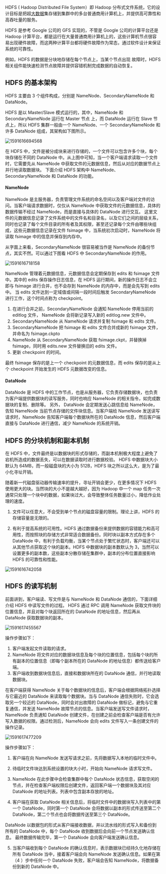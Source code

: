   HDFS ( Hadoop Distributed File System）即 Hadoop 分布式文件系统，它的设计目标是把超[大数据](http://c.biancheng.net/big_data/)集存储到集群中的多台普通商用计算机上，并提供高可靠性和高吞吐量的服务。

HDFS 是参考 Google 公司的 GFS 实现的，不管是 Google 公司的计算平台还是 Hadoop 计算平台，都是运行在大量普通商用计算机上的，这些计算机节点很容易出现硬件故障，而这两种计算平台都将硬件故障作为常态，通过软件设计来保证系统的可靠性。

例如，HDFS 的数据是分块地存储在每个节点上，当某个节点出现 故障时，HDFS 相关组件能快速检测节点故障并提供容错机制完成数据的自动恢复。  

## HDFS 的基本架构

  HDFS 主要由 3 个组件构成，分别是 NameNode、SecondaryNameNode 和 DataNode。

HDFS 是以 Master/Slave 模式运行的，其中，NameNode 和 SecondaryNameNode 运行在 Master 节点 上，而 DataNode 运行在 Slave 节点上，所以 HDFS 集群一般由一个 NameNode、一个 SecondaryNameNode 和许多 DataNode 组成，其架构如下图所示。  

![1591616694568](../picture/1591616694568.png)

在 HDFS 中，文件是被分成块来进行存储的，一个文件可以包含许多个块，每个块存储在不同的 DataNode 中。从上图中可知，当一个客户端请求读取一个文件时，它需要先从 NameNode 中获取文件的元数据信息，然后从对应的数据节点上并行地读取数据块。
下面介绍 HDFS 架构中 NameNode、SecondaryNameNode 和 DataNode 的功能。

#### NameNode

NameNode 是主服务器，负责管理文件系统的命名空间以及客户端对文件的访问。当客户端请求数据时，仅仅从 NameNode 中获取文件的元数据信息，具体的数据传输不经过 NameNode，而是直接与具体的 DataNode 进行交互。
这里文件的元数据信息记录了文件系统中的文件名和目录名，以及它们之间的层级关系，同时也记录了每个文件目录的所有者及其权限，甚至还记录每个文件由哪些块组成，这些元数据信息记录在文件 fsimage 中，当系统初次启动时，NameNode 将读取 fsimage 中的信息并保存到内存中。

从字面上来看，SecondaryNameNode 很容易被当作是 NameNode 的备份节点，其实不然。可以通过下图看 HDFS 中 SecondaryNameNode 的作用。

![1591616718158](../picture/1591616718158.png)

NameNode 管理着元数据信息，元数据信息会定期保存到 edits 和 fsimage 文件中。其中的 edits 保存操作日志信息，在 HDFS 运行期间，新的操作日志不会立即与 fsimage 进行合并，也不会存到 NameNode 的内存中，而是会先写到 edits 中。
当 edits 文件达到一定域值或间隔一段时间后触发 SecondaryNameNode 进行工作，这个时间点称为 checkpoint。

1. 在进行合并之前，SecondaryNameNode 会通知 NameNode 停用当前的 editlog 文件， NameNode 会将新记录写入新的 editlog.new 文件中。
2. SecondaryNameNode 从 NameNode 请求并复制 fsimage 和 edits 文件。
3. SecondaryNameNode 把 fsimage 和 edits 文件合并成新的 fsimage 文件，并命名为 fsimage.ckpto
4. NameNode 从 SecondaryNameNode 获取 fsimage.ckpt，并替换掉 fsimage，同时用 edits.new 文件替换旧的 edits 文件。
5. 更新 checkpoint 的时间。


最终 fsimage 保存的是上一个 checkpoint 的元数据信息，而 edits 保存的是从上个 checkpoint 开始发生的 HDFS 元数据改变的信息。

#### DataNode

DataNode 是 HDFS 中的工作节点，也是从服务器，它负责存储数据块，也负责为客户端提供数据块的读写服务，同时也响应 NameNode 的相关指令，如完成数据块的复制、删除等。
另外， DataNode 会定期发送心跳信息给 NameNode，告知 NameNode 当前节点存储的文件块信息。当客户端给 NameNode 发送读写请求时，NameNode 告知客户端每个数据块所在的 DataNode 信息，然后客户端直接与 DataNode 进行通信，减少 NameNode 的系统开销。

## HDFS 的分块机制和副本机制

在 HDFS 中，文件最终是以数据块的形式存储的，而副本机制极大程度上避免了宕机所造成的数据丢失，可以在数据读取时进行数据校验。
HDFS 中数据块大小默认为 64MB，而一般磁盘块的大小为 512B，HDFS 块之所以这么大，是为了最小化寻址开销。

随着新一代磁盘驱动器传输速率的提升，寻址开销会更少，在更多情况下 HDFS 使用更大的块。当然块的大小不是越大越好，因为 Hadoop 中一个 map 任务一次通常只处理一个块中的数据，如果块过大，会导致整体任务数量过小，降低作业处理的速度。

1) 文件可以任意大，不会受到单个节点的磁盘容量的限制。理论上讲，HDFS 的存储容量是无限的。

3) 有利于提高系统的可用性。HDFS 通过数据备份来提供数据的容错能力和高可用性，而按照块的存储方式非常适合数据备份。同时块以副本方式存在多个 DataNode 中，有利于负载均衡，当某个节点处于繁忙状态时，客户端还可以从其他节点获取这个块的副本。HDFS 中数据块的副本数默认为 3，当然可以设置更多的副本数，这些副本分散存储在集群中，副本的分布位置直接影响 HDFS 的可靠性和性能。

![1591616742058](../picture/1591616742058.png)

## HDFS 的读写机制

前面讲到，客户端读、写文件是与 NameNode 和 DataNode 通信的，下面详细介绍 HDFS 中读写文件的过程。
HDFS 通过 RPC 调用 NameNode 获取文件块的位置信息，并且对每个块返回所在的 DataNode 的地址信息，然后再从 DataNode 获取数据块的副本。

![1591617455567](../picture/1591617455567.png)

操作步骤如下：

1. 客户端发起文件读取的请求。
2. NameNode 将文件对应的数据块信息及每个块的位置信息，包括每个块的所有副本的位置信息（即每个副本所在的 DataNode 的地址信息）都传送给客户端。
3. 客户端收到数据块信息后，直接和数据块所在的 DataNode 通信，并行地读取数据块。


在客户端获得 NameNode 关于每个数据块的信息后，客户端会根据网络拓扑选择与它最近的 DataNode 来读取每个数据块。当与 DataNode 通信失败时，它会选取另一个较近的 DataNode，同时会对出故障的 DataNode 做标记，避免与它重复通信，并发送 NameNode 故障节点的信息。当客户端发送写文件请求时，NameNode 负责通知 DataNode 创建文件，在创建之前会检查客户端是否有允许写入数据的权限。通过检测后，NameNode 会向 edits 文件写入一条创建文件的操作记录。

![1591617477209](../picture/1591617477209.png)

  操作步骤如下：
1) 客户端在向 NameNode 发送写请求之前，先将数据写入本地的临时文件中。

2) 待临时文件块达到系统设置的块大小时，开始向 NameNode 请求写文件。

3) NameNode 在此步骤中会检查集群中每个 DataNode 状态信息，获取空闲的节点，并在检查客户端权限后创建文件，返回客户端一个数据块及其对应 DataNode 的地址列表。列表中包含副本存放的地址。

4) 客户端在获取 DataNode 相关信息后，将临时文件中的数据块写入列表中的第一个 DataNode，同时第一个 DataNode 会将数据以副本的形式传送至第二个 DataNode，第二个节点也会将数据传送至第三个 DataNode。

DataNode 以数据包的形式从客户端接收数据，并以流水线的形式写入和备份到所有的 DataNode 中，每个 DataNode 收到数据后会向前一个节点发送确认信息。 最终数据传输完毕，第一个 DataNode 会向客户端发送确认信息。

5) 当客户端收到每个 DataNode 的确认信息时，表示数据块已经持久化地存储在所有 DataNode 当中，接着客户端会向 NameNode 发送确认信息。如果在第（4 ）步中任何一个 DataNode 失败，客户端会告知 NameNode，将数据备份到新的 DataNode 中。  